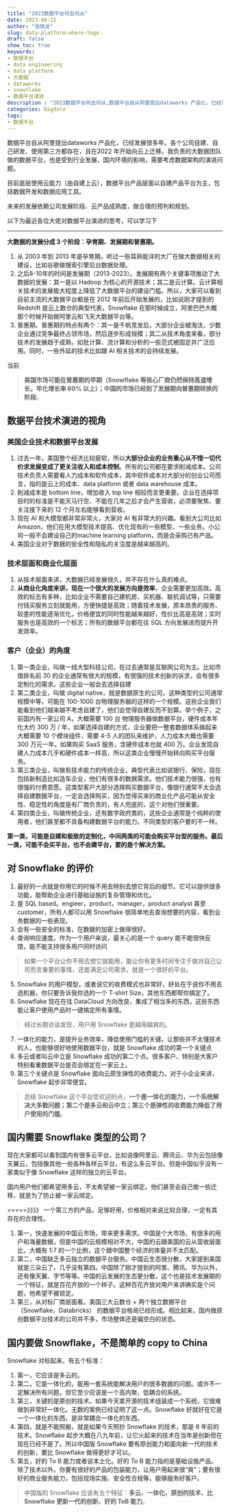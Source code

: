 ```yaml
---
title: "2023数据平台何去何从"
date: 2023-06-21
author: "张晓龙"
slug: data-platform-where-togo
draft: false
show_toc: true
keywords:
- 数据平台
- data engineering
- data platform
- 大数据
- dataworks
- snowflake
- 数据平台演进
description : "2023数据平台何去何从,数据平台自从阿里提出dataworks 产品化，已经发展很多年。各个公司自建、自己研发、使用第三方都存在，且在2022 年开始向云上迁移。我负责的大数据团队做的数据平台，也是受到行业发展、国内环境的影响，需要考虑数据架构的演进问题。"
categories: bigdata
tags:
- 数据平台
---
```


数据平台自从阿里提出dataworks 产品化，已经发展很多年。各个公司自建、自己研发、使用第三方都存在，且在2022 年开始向云上迁移。我负责的大数据团队做的数据平台，也是受到行业发展、国内环境的影响，需要考虑数据架构的演进问题。

目前底层使用云能力（由自建上云），数据平台产品层面以自建产品平台为主，包括数据开发和数据应用工具。

未来的发展依赖公司发展阶段、云产品成熟度，做合理的预判和规划。

以下为最近各位大佬对数据平台演进的思考，可以学习下

---

**大数据的发展分成 3 个阶段：孕育期、发展期和普惠期。**

1. 从 2003 年到 2013 年是孕育期。听过一些耳熟能详的大厂在做大数据相关的建设，比如谷歌做搜索引擎后台数据处理。
2. 之后8-10年的时间是发展期（2013-2023）。发展期有两个关键事项推动了大数据的发展：其一是以 Hadoop 为核心的开源技术；其二是云计算。云计算相关技术的发展极大程度上降低了大数据平台的建设门槛。所以，大家可以看到目前主流的大数据平台都是在 2012 年前后开始发展的，比如说刚才提到的 Redshift 是云上数仓的典型代表，Snowflake 在那时候成立，阿里巴巴大概那个时候开始做阿里云和飞天大数据平台等。
3. 普惠期。普惠期的特点有两个：其一是千帆竞发后，大部分企业被淘汰，少数企业通过竞争最终占领市场，然后逐步形成规模；其二从技术角度来看，部分技术的发展趋于成熟，如批计算、流计算和分析的一些范式被固定并广泛应用。同时，一些外延的技术比如跟 AI 相关技术的会持续发展。

当前

> **美国市场可能在普惠期的早期（Snowflake 等核心厂商仍然保持高速增长，年化增长率 60% 以上）；中国的市场已经到了发展期向普惠期转换的阶段**。

## 数据平台技术演进的视角

### 美国企业技术和数据平台发展

1. 过去一年，美国整个经济比较疲软，所以**大部分企业的业务重心从不惜一切代价求发展变成了更关注收入和成本控制**。所有的公司都在要求削减成本。公司技术负责人需要看人力成本和软件成本，其中软件成本对大部分的创业公司而言，指的是云上的成本、data platform 或者 data warehouse 成本。
2. 削减成本是 bottom line，增加收入 top line 相较而言更重要。企业在选择项目时的标准是不能天马行空、不能在几年之后才会产生营收，必须要聚焦、要关注接下来的 12 个月左右能够看到营收。
3. 现在 AI 和大模型都非常非常火，大家对 AI 有非常大的兴趣。看到大公司比如 Amazon，他们在用大模型技术提高、优化现有的一些模型、一些业务。小公司一般不会建设自己的machine learning platform，而是会采购已有产品。
4. 美国企业对于数据的安全性和隐私的关注度是越来越高的。

### 技术层面和商业化层面

1. 从技术层面来讲，大数据已经发展很久，并不存在什么真的难点。
2. **从商业化角度来讲，现在一个很大的发展方向是效率**，企业需要更加高效。高效的标志有多种，比如企业不需要自己建机房、买机器、联机调试等，只需要付钱买服务立刻就能用，方便快捷是高效；随着技术发展，原本昂贵的服务、较差的性能逐渐优化，价格便宜的同时性能越来越好，性价比高是高效；实时服务也是高效的一个标志；所有的数据平台都在往 SQL 方向发展进而提升开发效率。

### 客户（企业）的角度

1. 第一类企业，叫做一线大型科技公司，在过去通常是互联网公司为主。比如市值排名前 30 的企业通常有很大的规模，有很强的技术创新的诉求，会有很多定制化的需求。这些企业一般会去选择自建
2. 第二类企业，叫做 digital native，就是数据原生的公司，这种类型的公司通常规模中等，可能在 100-1000 台物理服务器的这样的一个规模。这些企业我们能看到他们越来越不考虑自建了，他们会觉得自建反而不划算。举个例子，之前国内有一家公司 A，大概需要 100 台 物理服务器做数据平台，硬件成本年化大约 300 万 / 年，如果选择自建的方式，企业要把一整套数据体系做起来大概需要 10 个模块组件，需要 4-5 人的团队来维护，人力成本大概也需要 300 万元一年。如果购买 SaaS 服务，含硬件成本也就 400 万。企业发现自建人力成本几乎和硬件成本一样高，所以这类企业慢慢开始转向购买平台服务。
3. 第三类企业，叫做有技术能力的传统企业，典型代表比如说银行、保险，现在包括新制造比如造车企业，他们有很多的数据需求。他们技术能力很强，也有很强的付费意愿。这类型客户大部分选择购买数据平台，像银行通常不太会选择自建数据平台，一定会选择购买，因为觉得买来的商业化产品可能从安全性、稳定性的角度是有厂商负责的，有人兜底的，这个对他们很重要。
4. 第四类企业，叫做传统企业，还有数字政府类的，这些企业通常是个纯粹的使用者，他们甚至都不具备构建数据平台的能力。不同类型的客户要的不一样。

**第一类，可能是自建和极致的定制化，中间两类的可能会购买平台型的服务。最后一类，可能不会买平台，也不会建平台，要的是个解决方案。**

## 对 Snowflake 的评价

1. 最好的一点就是你用它的时候不用去特别去想它背后的细节。它可以提供很多功能，能帮助企业进行基础设施的复杂管理和优化。
2. 是 SQL based。engieer，product，manager，product analyst 甚至 customer，所有人都可以用 Snowflake 很简单地去查询想要的内容，看到业务数据的一些表现。
3. 会有一些安全的标准，在数据的加密上做得很好。
4. 查询响应速度。作为一个用户来说，最关心的是一个 query 能不能很快反馈，能不能支持很多用户同时访问

> 如果一个平台让你不用去想它就能用，能让你有更多时间专注于做对自己公司而言重要的事情，还能满足公司需求，就是一个很好的平台。

5. Snowflake 的用户模型，或者说它的收费模式也非常好，好处在于说你不用去选机器，你只要告诉我你选的一个 T-shirt Size，其他东西都帮你搞定了。
6. Snowflake 现在在往 DataCloud 方向改良，集成了相当多的东西，这些东西能让客户使用产品时一键搞定所有事情。

> 经过长期访谈发现，用户用 Snowflake 是越用越爽的。

7. 一体化的能力，是提升业务效率，降低使用门槛的关键。让那些并不太懂技术的人，也能够很好地使用数据平台，就是 Snowflake 成功的第一个关键点
8. 多云或者叫云中立是 Snowflake 成功的第二个点。很多客户、特别是大客户特别看重数据平台是否会绑定在一家云上。
9. 第三个关键点是 Snowflake 面向云原生弹性的收费能力。对于小企业来讲， Snowflake 起步非常便宜。

> 总结 Snowflake 这个平台受欢迎的点，**一个是一体化的能力，一个系统解决大多数问题；第二个是多云和云中立；第三个是弹性的收费能力降低了用户使用的门槛**。

## 国内需要 Snowflake 类型的公司？

现在大家都可以看到国内有很多云平台，比如说像阿里云、腾讯云、华为云包括像天翼云，包括像其他一些各种各样云平台，有这么多云平台。但是中国似乎没有一家类似于像 Snowflake 这样的独立的云平台。

国内用户他们都希望用多云，不太希望被一家云绑定。他们甚至会自己做一些迁移，就是为了防止被一家云绑定。

=====》》》》 一个第三方的产品，足够好用，价格相对来说比较合理，一定有其存在的合理性。

1. 第一，快速发展的中国云市场，带来更多需求。中国是个大市场，有很多的用户和海量数据，但是中国的云规模相对不大，中国的云跟美国的云从营收层面比，大概有 1:7 的一个比例，这个跟中国整个经济的体量并不太匹配。
2. 第二，中国缺乏多云独立的数据平台服务。中国云生态很分散，大家提到美国就是三朵云了，几乎没有第四。中国除了刚才提到的阿里、腾讯、华为以外，还有像天翼、字节等等。中国的云发展的生态更分散，这个也是技术发展期的一个特征，就是百花齐放的一个样子。这种百花齐放对用户来讲确实是个问题，他希望不被锁定。
3. 第三，从对标厂商层面看。美国三大云数仓 + 两个独立数据平台（Snowflake，Databricks） 的数据平台格局已经形成。相比起来，国内做原创数据平台技术的公司并不多，市场整体还是偏空白的状态。

## 国内要做 Snowflake，不是简单的 copy to China

Snowflake 对标起来，有五个标准：

1. 第一，它应该是多云的。
2. 第二，它是一体化的，能用一套系统能解决用户的很多数据的问题。或许不一定解决所有问题，但它至少应该是一个高内聚、低耦合的系统。
3. 第三，关键的是原创的技术。如果今天拿开源的技术组装成一个系统，它很难做到非常好一体化。无数的案例已经证明了这一点。Snowflake 好就好在它是一个一体化的东西，是非常耦合一体化的东西。
4. 第四，就是不能照搬，就是如果今天照抄 Snowflake 的技术，那是 8 年前的技术。Snowflake 起步大概在八九年前，让它火起来的技术在当年是创新但在现在已经不是了。所以中国版 Snowflake 要有原创能力和面向新一代的技术的创新，要比 Snowflake 做得更好才可以。
5. 第五，好的 To B 能力或者说本土化。好的 To B 能力指的是基础设施产品。除了技术以外，你要有很好的产品的包装能力，让用户用起来很“爽”；要有很好的商业服务能力，包括现场实施、安全性合规等，能够服务好客户。

> 中国版的 Snowflake 应该有五个特征：**多云、一体化、原创的技术、比 Snowflake 更新一代的创新、好的 ToB 能力**。
